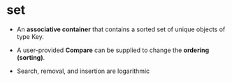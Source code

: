 # set

- An **associative container** that contains a sorted set of unique objects of
  type Key.

- A user-provided **Compare** can be supplied to change the **ordering
  (sorting)**.

- Search, removal, and insertion are logarithmic
